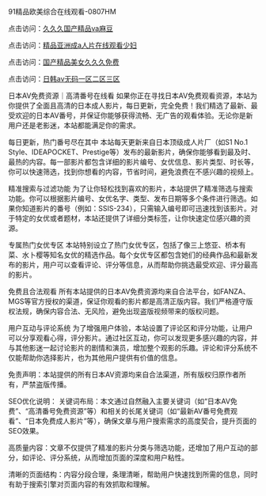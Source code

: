 91精品欧美综合在线观看-0807HM

点击访问：<a href="https://heiliaoe8ajia.pages.dev">久久久国产精品ⅴa麻豆</a>

点击访问：<a href="https://heiliaoxqkkct.pages.dev">精品亚洲成a人片在线观看少妇</a>

点击访问：<a href="https://heiliaozj3tjd.pages.dev">国产精品美女久久久免费</a>

点击访问：<a href="https://heiliaowzu4ur.pages.dev">日韩av无码一区二区三区</a>

日本AV免费资源｜高清番号在线看
如果你正在寻找日本AV免费观看资源，本站为你提供了全面且高清的日本成人影片，每日更新，完全免费！我们精选了最新、最受欢迎的日本AV番号，并保证你能够获得流畅、无广告的观看体验。无论你是新用户还是老影迷，本站都能满足你的需求。

每日更新，热门番号尽在其中
本站每天更新来自日本顶级成人片厂（如S1 No.1 Style、IDEAPOCKET、Prestige等）发布的最新影片，确保你能够看到最及时、最热的内容。每一部影片都包含详细的影片编号、女优信息、影片类型、时长等，你可以快速筛选，找到你想看的内容，节省时间，避免浪费在不感兴趣的视频上。

精准搜索与过滤功能
为了让你轻松找到喜欢的影片，本站提供了精准筛选与搜索功能。你可以根据影片编号、女优名字、类型、发布日期等多个条件进行筛选。如果你知道影片的番号（例如：SSIS-234），只需输入编号即可迅速找到该影片。对于特定的女优或者题材，本站还提供了详细分类标签，让你快速定位感兴趣的资源。

专属热门女优专区
本站特别设立了热门女优专区，包括了像三上悠亚、桥本有菜、水卜樱等知名女优的精选作品。每个女优专区都包含她们的经典作品和最新发布的影片，用户可以查看评论、评分等信息，从而帮助你挑选最受欢迎、评分最高的影片。

免费且合法观看
所有本站提供的日本AV免费资源均来自合法平台，如FANZA、MGS等官方授权的渠道，保证你观看的影片都是高清正版内容。我们严格遵守版权法规，确保内容合法、无风险，避免出现盗版视频带来的版权问题。

用户互动与评论系统
为了增强用户体验，本站设置了评论区和评分功能，让用户可以分享观看心得，评分影片。通过社区互动，你可以发现更多感兴趣的内容，并与其他影迷一起讨论影片的剧情和演员，增加整个观影的乐趣。评论和评分系统不仅能帮助你选择影片，也为其他用户提供有价值的信息。

免责声明：本站提供的所有日本AV资源均来自合法渠道，所有版权归原作者所有，严禁盗版传播。

SEO优化说明：
关键词布局：本文通过自然融入主要关键词（如“日本AV免费”、“高清番号免费资源”等）和相关的长尾关键词（如“最新AV番号免费观看”、“日本免费成人影片”等），确保文章与用户搜索需求的高度契合，提升页面的SEO效果。

高质量内容：文章不仅提供了精准的影片分类与筛选功能，还增加了用户互动的部分，如评论、评分系统，从而增加页面的深度和用户粘性。

清晰的页面结构：内容分段合理，条理清晰，帮助用户快速找到所需的信息，同时有助于搜索引擎对页面内容的有效抓取和理解。
<span style="display:none;">[Canonical link](）</span>
